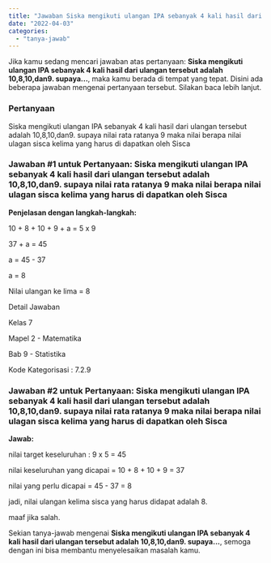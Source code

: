 ```yaml
---
title: "Jawaban Siska mengikuti ulangan IPA sebanyak 4 kali hasil dari ulangan tersebut adalah 10,8,10,dan9. supaya..."
date: "2022-04-03"
categories: 
  - "tanya-jawab"
---
```


Jika kamu sedang mencari jawaban atas pertanyaan: **Siska mengikuti ulangan IPA sebanyak 4 kali hasil dari ulangan tersebut adalah 10,8,10,dan9. supaya...**, maka kamu berada di tempat yang tepat. Disini ada beberapa jawaban mengenai pertanyaan tersebut. Silakan baca lebih lanjut.

### Pertanyaan

Siska mengikuti ulangan IPA sebanyak 4 kali hasil dari ulangan tersebut adalah 10,8,10,dan9. supaya nilai rata ratanya 9 maka nilai berapa nilai ulagan sisca kelima yang harus di dapatkan oleh Sisca​

### Jawaban #1 untuk Pertanyaan: Siska mengikuti ulangan IPA sebanyak 4 kali hasil dari ulangan tersebut adalah 10,8,10,dan9. supaya nilai rata ratanya 9 maka nilai berapa nilai ulagan sisca kelima yang harus di dapatkan oleh Sisca​

**Penjelasan dengan langkah-langkah:**

10 + 8 + 10 + 9 + a = 5 x 9

37 + a = 45

a = 45 - 37

a = 8

Nilai ulangan ke lima = 8

Detail Jawaban

Kelas 7

Mapel 2 - Matematika

Bab 9 - Statistika

Kode Kategorisasi : 7.2.9

### Jawaban #2 untuk Pertanyaan: Siska mengikuti ulangan IPA sebanyak 4 kali hasil dari ulangan tersebut adalah 10,8,10,dan9. supaya nilai rata ratanya 9 maka nilai berapa nilai ulagan sisca kelima yang harus di dapatkan oleh Sisca​

**Jawab:**

nilai target keseluruhan : 9 x 5 = 45

nilai keseluruhan yang dicapai = 10 + 8 + 10 + 9 = 37

nilai yang perlu dicapai = 45 - 37 = 8

jadi, nilai ulangan kelima sisca yang harus didapat adalah 8.

maaf jika salah.

Sekian tanya-jawab mengenai **Siska mengikuti ulangan IPA sebanyak 4 kali hasil dari ulangan tersebut adalah 10,8,10,dan9. supaya...**, semoga dengan ini bisa membantu menyelesaikan masalah kamu.
